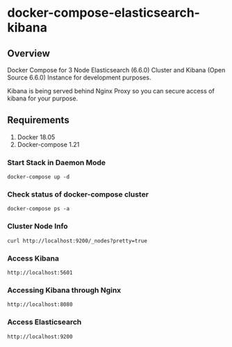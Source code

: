 # docker-compose-elasticsearch-kibana

## Overview
Docker Compose for 3 Node Elasticsearch (6.6.0) Cluster and Kibana (Open Source 6.6.0) Instance for development purposes.

Kibana is being served behind Nginx Proxy so you can secure access of kibana for your purpose.

## Requirements
1. Docker 18.05
2. Docker-compose 1.21

### Start Stack in Daemon Mode
```
docker-compose up -d
```

### Check status of docker-compose cluster
```
docker-compose ps -a
```

### Cluster Node Info
```
curl http://localhost:9200/_nodes?pretty=true
```

### Access Kibana
```
http://localhost:5601
```

### Accessing Kibana through Nginx
```
http://localhost:8080
```

### Access Elasticsearch
```
http://localhost:9200
```

